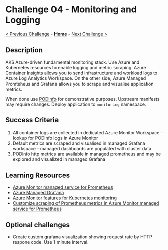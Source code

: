 # Challenge 04 - Monitoring and Logging

 [< Previous Challenge](./challenge03.md) - **[Home](README.md)** - [Next Challenge >](./challenge05.md)

## Description

AKS Azure-driven fundamental monitoring stack. Use Azure and Kubernetes resources to enable logging and metric scraping. Azure Container Insights allows you to send infrastructure and workload logs to Azure Log Analytics Workspace. On the other side, Azure Managed Promteheus and Grafana allows you to scrape and visualise application metrics.


When done use [PODinfo](https://github.com/stefanprodan/podinfo) for demonstrative purposes. Upstream manifests may require changes. Deploy application to `monitoring` namespace.

## Success Criteria

1. All container logs are collected in dedicated Azure Monitor Workspace - lookup for PODinfo logs in Azure Monitor
2. Default metrics are scraped and visualised in managed Grafana workspace - managed dashboards are populated with cluster data
3. PODinfo http metrics are available in managed prometheus and may be explored and visualized in managed Grafana

## Learning Resources

- [Azure Monitor managed service for Prometheus](https://learn.microsoft.com/en-us/azure/azure-monitor/essentials/prometheus-metrics-overview)
- [Azure Managed Grafana](https://learn.microsoft.com/en-us/azure/managed-grafana/overview)
- [Azure Monitor features for Kubernetes monitoring](https://learn.microsoft.com/en-us/azure/azure-monitor/containers/container-insights-overview)
- [Customize scraping of Prometheus metrics in Azure Monitor managed service for Prometheus](https://learn.microsoft.com/en-us/azure/azure-monitor/containers/prometheus-metrics-scrape-configuration?tabs=CRDConfig%2CCRDScrapeConfig)


## Optional challenges
* Create custom grafana visualization showing request rate by HTTP respone code. Use 1 minute interval.